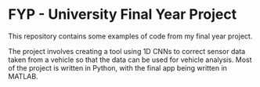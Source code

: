 # FYP - University Final Year Project
This repository contains some examples of code from my final year project.

The project involves creating a tool using 1D CNNs to correct sensor data taken from a vehicle so that the data can be used for vehicle analysis. Most of the project is written in Python, with the final app being written in MATLAB.
